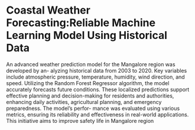 # Coastal Weather Forecasting:Reliable Machine Learning Model Using Historical Data
An advanced weather prediction model for the Mangalore region was developed by an-
alyzing historical data from 2003 to 2020. Key variables include atmospheric pressure,
temperature, humidity, wind direction, and speed. Utilizing the Random Forest Regressor
algorithm, the model accurately forecasts future conditions. These localized predictions
support effective planning and decision-making for residents and authorities, enhancing
daily activities, agricultural planning, and emergency preparedness. The model’s perfor-
mance was evaluated using various metrics, ensuring its reliability and effectiveness in
real-world applications. This initiative aims to improve safety life in Mangalore region
